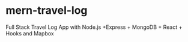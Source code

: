 # mern-travel-log
Full Stack Travel Log App with Node.js +Express + MongoDB + React + Hooks and Mapbox
